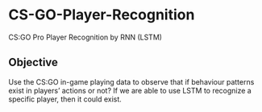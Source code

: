 # CS-GO-Player-Recognition
CS:GO Pro Player Recognition by RNN (LSTM)
## Objective
Use the CS:GO in-game playing data to observe that if behaviour patterns exist in players’ actions or not?
If we are able to use LSTM to recognize a specific player, then it could exist.
